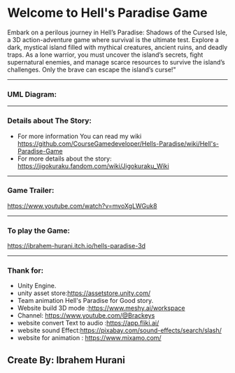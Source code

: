 # Welcome to Hell's Paradise Game
Embark on a perilous journey in Hell’s Paradise: Shadows of the Cursed Isle, a 3D action-adventure game where survival is the ultimate test. Explore a dark, mystical island filled with mythical creatures, ancient ruins, and deadly traps. As a lone warrior, you must uncover the island’s secrets, fight supernatural enemies, and manage scarce resources to survive the island’s challenges. Only the brave can escape the island’s curse!"

--- 
### UML Diagram:

---
### Details about The Story:
* For more information You can read my wiki https://github.com/CourseGamedeveloper/Hells-Paradise/wiki/Hell's-Paradise-Game
* For more details about the story: https://jigokuraku.fandom.com/wiki/Jigokuraku_Wiki
---
### Game Trailer:
https://www.youtube.com/watch?v=mvoXgLWGuk8

---
### To play the Game:
https://ibrahem-hurani.itch.io/hells-paradise-3d

---
### Thank for:
* Unity Engine.
* unity asset store:https://assetstore.unity.com/
* Team animation Hell's Paradise for Good story.
* Website build 3D mode :https://www.meshy.ai/workspace
* Channel: https://www.youtube.com/@Brackeys
* website convert Text to audio :https://app.fliki.ai/
* website sound Effect:https://pixabay.com/sound-effects/search/slash/
* website for animation : https://www.mixamo.com/
## Create By: Ibrahem Hurani
